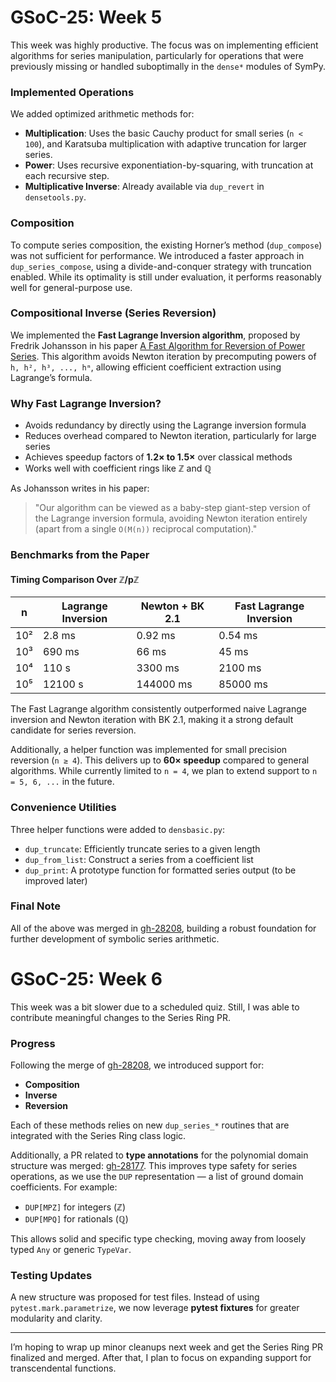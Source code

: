 # GSoC-25: Week 5

This week was highly productive. The focus was on implementing efficient algorithms for series manipulation, particularly for operations that were previously missing or handled suboptimally in the `dense*` modules of SymPy.

### Implemented Operations

We added optimized arithmetic methods for:

- **Multiplication**: Uses the basic Cauchy product for small series (`n < 100`), and Karatsuba multiplication with adaptive truncation for larger series.
- **Power**: Uses recursive exponentiation-by-squaring, with truncation at each recursive step.
- **Multiplicative Inverse**: Already available via `dup_revert` in `densetools.py`.

### Composition

To compute series composition, the existing Horner’s method (`dup_compose`) was not sufficient for performance. We introduced a faster approach in `dup_series_compose`, using a divide-and-conquer strategy with truncation enabled. While its optimality is still under evaluation, it performs reasonably well for general-purpose use.

### Compositional Inverse (Series Reversion)

We implemented the **Fast Lagrange Inversion algorithm**, proposed by Fredrik Johansson in his paper [A Fast Algorithm for Reversion of Power Series](https://fredrikj.net/math/reversion.pdf). This algorithm avoids Newton iteration by precomputing powers of `h, h², h³, ..., hᵐ`, allowing efficient coefficient extraction using Lagrange’s formula.

### Why Fast Lagrange Inversion?

- Avoids redundancy by directly using the Lagrange inversion formula
- Reduces overhead compared to Newton iteration, particularly for large series
- Achieves speedup factors of **1.2× to 1.5×** over classical methods
- Works well with coefficient rings like ℤ and ℚ

As Johansson writes in his paper:  
> "Our algorithm can be viewed as a baby-step giant-step version of the Lagrange inversion formula, avoiding Newton iteration entirely (apart from a single `O(M(n))` reciprocal computation)."

### Benchmarks from the Paper

#### Timing Comparison Over ℤ/pℤ

| n     | Lagrange Inversion | Newton + BK 2.1 | Fast Lagrange Inversion |
|-------|--------------------|-----------------|--------------------------|
| 10²   | 2.8 ms             | 0.92 ms         | 0.54 ms                  |
| 10³   | 690 ms             | 66 ms           | 45 ms                    |
| 10⁴   | 110 s              | 3300 ms         | 2100 ms                  |
| 10⁵   | 12100 s            | 144000 ms       | 85000 ms                 |

The Fast Lagrange algorithm consistently outperformed naive Lagrange inversion and Newton iteration with BK 2.1, making it a strong default candidate for series reversion.

Additionally, a helper function was implemented for small precision reversion (`n ≥ 4`). This delivers up to **60× speedup** compared to general algorithms. While currently limited to `n = 4`, we plan to extend support to `n = 5, 6, ...` in the future.

### Convenience Utilities

Three helper functions were added to `densbasic.py`:

- `dup_truncate`: Efficiently truncate series to a given length
- `dup_from_list`: Construct a series from a coefficient list
- `dup_print`: A prototype function for formatted series output (to be improved later)

### Final Note

All of the above was merged in [gh-28208](https://github.com/sympy/sympy/pull/28208), building a robust foundation for further development of symbolic series arithmetic.



# GSoC-25: Week 6

This week was a bit slower due to a scheduled quiz. Still, I was able to contribute meaningful changes to the Series Ring PR.

### Progress

Following the merge of [gh-28208](https://github.com/sympy/sympy/pull/28208), we introduced support for:

- **Composition**
- **Inverse**
- **Reversion**

Each of these methods relies on new `dup_series_*` routines that are integrated with the Series Ring class logic.

Additionally, a PR related to **type annotations** for the polynomial domain structure was merged: [gh-28177](https://github.com/sympy/sympy/pull/28177). This improves type safety for series operations, as we use the `DUP` representation — a list of ground domain coefficients. For example:

- `DUP[MPZ]` for integers (ℤ)
- `DUP[MPQ]` for rationals (ℚ)

This allows solid and specific type checking, moving away from loosely typed `Any` or generic `TypeVar`.

### Testing Updates

A new structure was proposed for test files. Instead of using `pytest.mark.parametrize`, we now leverage **pytest fixtures** for greater modularity and clarity.

---

I’m hoping to wrap up minor cleanups next week and get the Series Ring PR finalized and merged. After that, I plan to focus on expanding support for transcendental functions.

